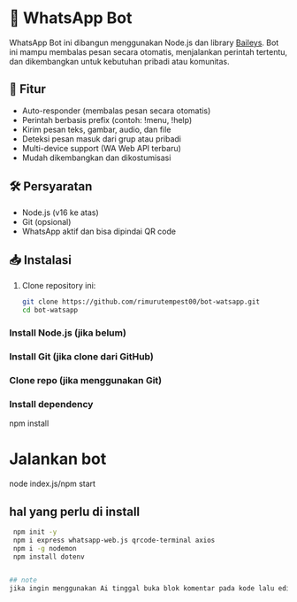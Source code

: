 # 🤖 WhatsApp Bot

WhatsApp Bot ini dibangun menggunakan Node.js dan library [Baileys](https://github.com/WhiskeySockets/Baileys). Bot ini mampu membalas pesan secara otomatis, menjalankan perintah tertentu, dan dikembangkan untuk kebutuhan pribadi atau komunitas.

## 🚀 Fitur

- Auto-responder (membalas pesan secara otomatis)
- Perintah berbasis prefix (contoh: !menu, !help)
- Kirim pesan teks, gambar, audio, dan file
- Deteksi pesan masuk dari grup atau pribadi
- Multi-device support (WA Web API terbaru)
- Mudah dikembangkan dan dikostumisasi

## 🛠️ Persyaratan

- Node.js (v16 ke atas)
- Git (opsional)
- WhatsApp aktif dan bisa dipindai QR code

## 📥 Instalasi

1. Clone repository ini:
   ```bash
   git clone https://github.com/rimurutempest00/bot-watsapp.git
   cd bot-watsapp

### Install Node.js (jika belum)
### Install Git (jika clone dari GitHub)
### Clone repo (jika menggunakan Git)
### Install dependency
npm install
# Jalankan bot
node index.js/npm start

## hal yang perlu di install
  ```bash
   npm init -y
   npm i express whatsapp-web.js qrcode-terminal axios
   npm i -g nodemon
   npm install dotenv


## note
jika ingin menggunakan Ai tinggal buka blok komentar pada kode lalu edit API di file .env

